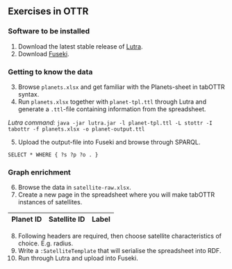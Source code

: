 ## Exercises in OTTR

### Software to be installed
1. Download the latest stable release of [Lutra](https://gitlab.com/ottr/lutra/lutra/-/releases).
2. Download [Fuseki](https://jena.apache.org/download/).

### Getting to know the data
3. Browse `planets.xlsx` and get familiar with the Planets-sheet in tabOTTR syntax.
4. Run `planets.xlsx` together with `planet-tpl.ttl` through Lutra and generate a `.ttl`-file containing information from the spreadsheet.

*Lutra command:* `java -jar lutra.jar -l planet-tpl.ttl -L stottr -I tabottr -f planets.xlsx -o planet-output.ttl`

5. Upload the output-file into Fuseki and browse through SPARQL.
```
SELECT * WHERE { ?s ?p ?o . }
```

### Graph enrichment
6. Browse the data in `satellite-raw.xlsx`.
7. Create a new page in the spreadsheet where you will make tabOTTR instances of satellites.

| Planet ID      | Satellite ID | Label |
| ----------- | ----------- |---------|

8. Following headers are required, then choose satellite characteristics of choice. E.g. radius.
9. Write a `:SatelliteTemplate` that will serialise the spreadsheet into RDF.
10. Run through Lutra and upload into Fuseki.
